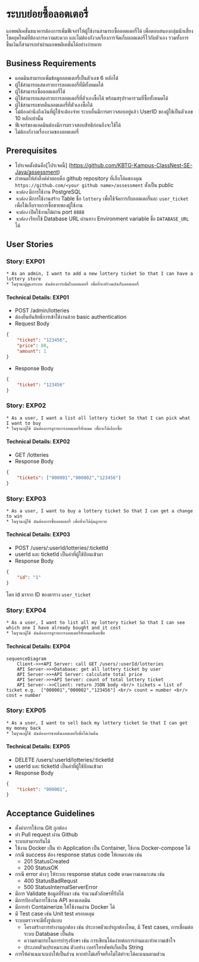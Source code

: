 # ระบบย่อยซื้อลอตเตอรี่
แอพพลิเคชั่นธนาคารต้องการเพิ่มฟีเจอร์ให้ผู้ใช้งานสามารถซื้อลอตเตอรี่ได้ เพื่อตอบสนองกลุ่มนักเสี่ยงโชคยุคใหม่ที่ต้องการความสะดวก และไม่ต้องกังวลเรื่องการจัดเก็บลอตเตอรี่ไว้กับตัวเอง รวมทั้งการขึ้นเงินก็สามารถทำผ่านแอพพลิเคชั่นได้อย่างง่ายดาย

## Business Requirements
- แอดมินสามารถเพิ่มข้อมูลลอตเตอรี่เป็นตัวเลข 6 หลักได้
- ผู้ใช้สามารถแสดงรายการลอตเตอรี่ที่มีทั้งหมดได้
- ผู้ใช้สามารถซื้อลอตเตอรี่ได้
- ผู้ใช้สามารถแสดงรายการลอตเตอรี่ที่ตัวเองซื้อได้ พร้อมสรุปราคารวมที่ซื้อทั้งหมดได้
- ผู้ใช้สามารถขายคืนลอตเตอรี่ที่ตัวเองซื้อได้
- ไม่ต้องคำนึงถึงเงินที่ผู้ใช้จะต้องจ่าย ระบบอื่นมีการตรวจสอบอยู่แล้ว UserID ของผู้ใช้เป็นตัวเลข 10 หลักเท่านั้น
- ฟีเจอร์ของแอดมินต้องมีการตรวจสอบสิทธิก่อนถึงจะใช้ได้
- ไม่ต้องกังวลเรื่องงวดของลอตเตอรี่

## Prerequisites
* โปรเจคตั้งต้นคือ[โปรเจคนี้] (https://github.com/KBTG-Kampus-ClassNest-SE-Java/assessment)
* กำหนดให้ส่งลิ้งค์คำตอบคือ github repository ที่เก็บโค้ดของคุณ `https://github.com/<your github name>/assessment` ตั้งเป็น public
* *จะต้อง* มีการใช้งาน PostgreSQL
* *จะต้อง* มีการใช้งานสร้าง Table ชื่อ `lottery` เพื่อใช้จัดการกับลอตเตอรี่และ `user_ticket` เพื่อใช้เก็บรายการซื้อขายของผู้ใช้งาน
* *จะต้อง* เปิดใช้งานได้ผ่าน port `8888`
* *จะต้อง* เรียกใช้ Database URL ผ่านทาง Environment variable ชื่อ `DATABASE_URL` ได้


## User Stories
### Story: EXP01
	* As an admin, I want to add a new lottery ticket So that I can have a lottery store
	* ในฐานะผู้ดูแลระบบ ฉันต้องการเพิ่มใบลอตเตอรี่ เพื่อที่จะสร้างคลังเก็บลอตเตอรี่
#### Technical Details: EXP01
* POST /admin/lotteries
* ต้องยืนยันสิทธิ์การเข้าใช้งานด้วย basic authentication
* Request Body
```json
{
	"ticket": "123456",
	"price": 80,
	"amount": 1
}
```
* Response Body
```json
{
	"ticket": "123456"
}
```


### Story: EXP02
	* As a user, I want a list all lottery ticket So that I can pick what I want to buy
	* ในฐานะผู้ใช้ ฉันต้องการดูรายการลอตเตอรี่ทั้งหมด เพิื่อจะได้เลือกซื้อ
#### Technical Details: EXP02
* GET /lotteries
* Response Body
```json
{
	"tickets": ["000001","000002","123456"]
}
```

### Story: EXP03
	* As a user, I want to buy a lottery ticket So that I can get a change to win
	* ในฐานะผู้ใช้ ฉันต้องการซื้อลอตเตอรี่ เพื่อที่จะได้ลุ้นถูกหวย
#### Technical Details: EXP03
* POST /users/:userId/lotteries/:ticketId
* userId และ ticketId เป็นค่าที่ผู้ใช้ป้อนเข้ามา
* Response Body
```json
{
	"id": "1"
}
```
โดย id มาจาก ID ของตาราง `user_ticket`

### Story: EXP04
	* As a user, I want to list all my lottery ticket So that I can see which one I have already bought and it cost
	* ในฐานะผู้ใช้ ฉันต้องการดูรายการลอตเตอรี่ทั้งหมดที่เคยซื้อ
#### Technical Details: EXP04
```mermaid
sequenceDiagram
    Client->>+API Server: call GET /users/:userId/lotteries
    API Server->>+Database: get all lottery ticket by user
    API Server->>+API Server: calculate total price
    API Server->>+API Server: count of total lottery ticket
    API Server-->>Client: return JSON body <br/> tickets = list of ticket e.g.  ["000001","000002","123456"] <br/> count = number <br/> cost = number
```

### Story: EXP05
	* As a user, I want to sell back my lottery ticket So that I can get my money back
	* ในฐานะผู้ใช้ ฉันต้องการขายคืนลอตเตอรี่เพื่อได้เงินคืน
#### Technical Details: EXP05
* DELETE /users/:userId/lotteries/:ticketId
* userId และ ticketId เป็นค่าที่ผู้ใช้ป้อนเข้ามา
* Response Body
```json
{
	"ticket": "000001",
}
```

## Acceptance Guidelines
* ตั้งค่าการใช้งาน Git ถูกต้อง
* ทำ Pull request ผ่าน Github
* ระบบสามารถรันได้
* ใข้งาน Docker เป็น ทำ Application เป็น Container, ใช้งาน Docker-compose ได้
* กรณี success ต้อง response status code ให้เหมาะสม เช่น
	- 201 StatusCreated
	- 200 StatusOK
* กรณี error ต่างๆ ให้ระบบ response status code ตามความเหมาะสม เช่น
	- 400 StatusBadRequst
	- 500 StatusInternalServerError
* มีการ Validate ข้อมูลที่รับมา เช่น จำนวนตัวอักษรที่รับได้
* มีการป้องกันการใช้งาน API ของแอดมิน
* มีการทำ Containerize ให้ใช้งานผ่าน Docker ได้
* มี Test case เช่น Unit test ครอบคลุม
* ระบบตรวจจะมีทั้งรูปแบบ
	- โครงสร้างการทำงานถูกต้อง เช่น ประกาศตัวแปรถูกต้องไหม, มี Test cases, การเชื่อมต่อระบบ Database เป็นต้น
	- ความสามารถในการบำรุงรักษา เช่น การเขียนโค้ดง่ายต่อการอ่านและทำความเข้าใจ
	- ประเภทตัวแปรเหมาะสม ตัวอย่าง เบอร์โทรศัพท์เก็บเป็น String
* การให้คำแนนจะแบ่งให้เป็นส่วน หากทำไม่เสร็จหรือไม่ได้ทำจะได้คะแนนตามส่วน
